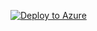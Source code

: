 [![Deploy to Azure](https://aka.ms/deploytoazurebutton)](https://portal.azure.com/#create/Microsoft.Template/uri/https%3A%2F%2Fraw.githubusercontent.com%2FPritam723%2Fazure-deploy-test%2Fmain%2Fazuredeploy.json)
